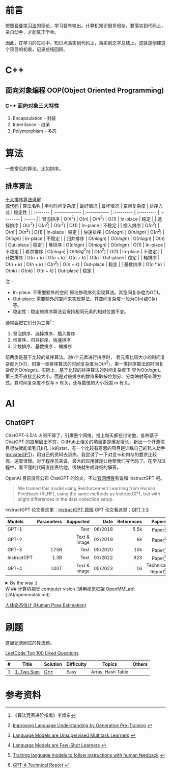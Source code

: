 # 前言

按照[费曼学习法](methodology/Feynman_Technique.md)的理论，学习要有输出。计算机知识很多很杂，要落实到代码上，亲自动手，才能真正学会。

因此，在学习的过程中，知识点落实到代码上，落实到文字总结上。这就是创建这个项目的初衷，记录总结回顾。


# C++
## 面向对象编程 OOP(Object Oriented Programming)

### C++ 面向对象三大特性
1. Encapsulation - 封装 
2. Inheritance - 继承
3. Polymorphism - 多态


<!-- ### 虚函数

## 智能指针

## 右值引用，移动语义，完美转发 -->



# 算法
一些常见的算法，比如排序。

## 排序算法 
[十大排序算法详解](sort/sort.md)  
[源代码](sort/src)
| 算法名称 | 平均时间复杂度 | 最好情况     | 最坏情况   | 空间复杂度 | 排序方式  | 稳定性 |
| :------- | :------------- | :----------- | :--------- | :--------- | :-------- | :----- |
| 冒泡排序 | O($n^2$)       | O($n$)       | O($n^2$)   | O($1$)     | In-place  | 稳定   |
| 选择排序 | O($n^2$)       | O($n^2$)     | O($n^2$)   | O($1$)     | In-place  | 不稳定 |
| 插入排序 | O($n^2$)       | O($n$)       | O($n^2$)   | O($1$)     | In-place  | 稳定   |
| 快速排序 | O($nlogn$)     | O($nlogn$)   | O($n^2$)   | O($logn$)  | In-place  | 不稳定 |
| 归并排序 | O($nlogn$)     | O($nlogn$)   | O($nlogn$) | O($n$)     | Out-place | 稳定   |
| 堆排序   | O($nlogn$)     | O($nlogn$)   | O($nlogn$) | O($1$)     | In-place  | 不稳定 |
| 希尔排序 | O($nlogn$)     | O($nlog^2n$) | O($n^2$)   | O($1$)     | In-place  | 不稳定 |
| 计数排序 | O($n+k$)       | O($n+k$)     | O($n+k$)   | O($k$)     | Out-place | 稳定   |
| 桶排序   | O($n+k$)       | O($n+k$)     | O($n^2$)   | O($n+k$)   | Out-place | 稳定   |
| 基数排序 | O($n*k$)       | O($nk$)      | O($nk$)    | O($n+k$)   | Out-place | 稳定   |

注：
- In-place: 不需要额外的空间,原地修改序列实现算法。其空间复杂度为O($1$)。
- Out-place: 需要额外的空间来实现算法。其空间复杂度一般为O($n$)或O($k$)等。
- 稳定性：稳定的排序算法会保持相同元素的相对位置不变。

通常会把它们分为三类[^1]：
1. 冒泡排序、选择排序、插入排序
2. 堆排序、归并排序、快速排序
3. 计数排序、基数排序 、桶排序

前两类是基于比较的排序算法。对n个元素进行排序时， 若元素比较大小的时间复杂度为O($1$)，则第一类排序算法的时间复杂度为O($n^2$)，第一类排序算法的时间复杂度为O($nlogn$)。实际上，基于比较的排序算法的时间复杂度下 界为O($nlogn$)。  
第三类不直接比较大小，而是对被排序的数值采取按位划分、分类映射等处理方式。其时间复杂度不仅与 n 有关，还与数值的大小范围 m 有关。 

# AI
## ChatGPT
ChatGPT-3.5/4 火的不得了，引爆整个网络，推上每天都在讨论他，各种基于 ChatGPT 的应用层出不穷，GitHub上相关的项目更是爆发增长，新出一个开源项目很快就能拿到几k几十k的star，有一个比较有意思的项目是训练自己的私人助手([privateGPT](https://github.com/imartinez/privateGPT))，用自己的资料去训练。我尝试了一下对显卡和内存的要求比较高，速度很慢。对于程序员来说，最大的应用就是让他帮我们写代码了。在学习过程中，看不懂的代码直接丢给他，很快就生成详细的解答。

OpenAI 目前没有公布 ChatGPT 的论文，不过[官网博客](https://openai.com/blog/chatgpt)有说和  InstructGPT 吧。
>We trained this model using Reinforcement Learning from Human Feedback (RLHF), using the same methods as InstructGPT, but with slight differences in the data collection setup.

InstructGPT 论文看这里：[InstructGPT 原理](AI/instructGPT.md)
GPT 论文看这里：[GPT 1-3](AI/GPT123.md)

| Models      | Parameters |    Supported |    Date | References |               Papers |
| :---------- | ---------: | -----------: | ------: | ---------: | -------------------: |
| GPT-1       |            |         Text | 06/2018 |       5.5k |            Paper[^2] |
| GPT-2       |            | Text & Image | 02/2019 |         6k |            Paper[^3] |
| GPT-3       |       175B |         Text | 05/2020 |        10k |            Paper[^4] |
| InstructGPT |       1.3B |         Text | 03/2022 |        923 |            Paper[^5] |
| GPT-4       |       100T | Text & Image | 05/2023 |         16 | Technical Report[^6] |

<details>
<summary>By the way :)</summary>  
<a href="https://twitter.com/_willfalcon/status/1635712178031296520?lang=en">@_willfalcon</a>
<img src="images/chatgpt4williamfalcon.jpg" width="600" height="435" >
</details>  
W
## 计算机视觉 computer vision 
[通用视觉框架 OpenMMLab](./AI/openmmlab.md)

[人体姿态估计 (Human Pose Estimation)](./AI/HumanPoseEstimation.md)

# 刷题
这里记录刷过的算法题。

[LeetCode Top 100 Liked Questions](https://leetcode.com/problem-list/top-100-liked-questions/)

| #   | Title                                                | Solution                        | Difficulty | Topics            | Others |
| --- | ---------------------------------------------------- | ------------------------------- | ---------- | ----------------- | ------ |
| 1   | [1. Two Sum](https://leetcode.com/problems/two-sum/) | [C++](./leetcode/array/lc1.cpp) | Easy       | Array, Hash Table |



# 参考资料
[^1]:<a id="ref1">《算法竞赛进阶指南》李煜东</a>  
[^2]:<a id="GPT-1"> [Improving Language Understanding by Generative Pre-Training](https://cdn.openai.com/research-covers/language-unsupervised/language_understanding_paper.pdf) </a>  
[^3]:<a id="GPT-2"> [Language Models are Unsupervised Multitask Learners](https://cdn.openai.com/better-language-models/language_models_are_unsupervised_multitask_learners.pdf) </a>   
[^4]:<a id="GPT-3"> [Language Models are Few-Shot Learners](https://arxiv.org/abs/2005.14165) </a>  
[^5]:<a id="InstructGPT"> [Training language models to follow instructions with human feedback](https://arxiv.org/abs/2203.02155) </a>  
[^6]:<a id="GPT-4"> [GPT-4 Technical Report](https://arxiv.org/abs/2303.08774) </a>


<!-- 1. 《算法笔记》 胡凡
1. *C++ Primer (5th Edition)*
2. *Effective Modern C++* -->


